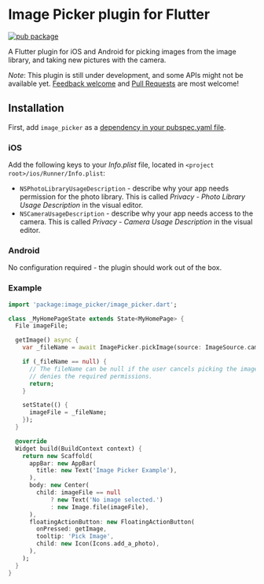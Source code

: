 # Image Picker plugin for Flutter

[![pub package](https://img.shields.io/pub/v/image_picker.svg)](https://pub.dartlang.org/packages/image_picker)

A Flutter plugin for iOS and Android for picking images from the image library,
and taking new pictures with the camera.

*Note*: This plugin is still under development, and some APIs might not be available yet. [Feedback welcome](https://github.com/flutter/flutter/issues) and [Pull Requests](https://github.com/flutter/plugins/pulls) are most welcome!

## Installation

First, add `image_picker` as a [dependency in your pubspec.yaml file](https://flutter.io/platform-plugins/).

### iOS

Add the following keys to your _Info.plist_ file, located in `<project root>/ios/Runner/Info.plist`:

* `NSPhotoLibraryUsageDescription` - describe why your app needs permission for the photo library. This is called _Privacy - Photo Library Usage Description_ in the visual editor.
* `NSCameraUsageDescription` - describe why your app needs access to the camera. This is called _Privacy - Camera Usage Description_ in the visual editor.

### Android

No configuration required - the plugin should work out of the box.

### Example

``` dart
import 'package:image_picker/image_picker.dart';

class _MyHomePageState extends State<MyHomePage> {
  File imageFile;

  getImage() async {
    var _fileName = await ImagePicker.pickImage(source: ImageSource.camera);

    if (_fileName == null) {
      // The fileName can be null if the user cancels picking the image or
      // denies the required permissions.
      return;
    }

    setState(() {
      imageFile = _fileName;
    });
  }

  @override
  Widget build(BuildContext context) {
    return new Scaffold(
      appBar: new AppBar(
        title: new Text('Image Picker Example'),
      ),
      body: new Center(
        child: imageFile == null
            ? new Text('No image selected.')
            : new Image.file(imageFile),
      ),
      floatingActionButton: new FloatingActionButton(
        onPressed: getImage,
        tooltip: 'Pick Image',
        child: new Icon(Icons.add_a_photo),
      ),
    );
  }
}
```
